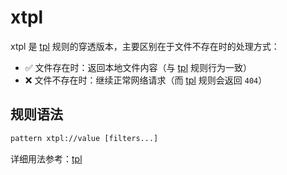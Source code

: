# xtpl

xtpl 是 [tpl](./tpl) 规则的穿透版本，主要区别在于文件不存在时的处理方式：
- ✅ 文件存在时：返回本地文件内容（与 [tpl](./tpl) 规则行为一致）
- ❌ 文件不存在时：继续正常网络请求（而 [tpl](./tpl) 规则会返回 `404`）

## 规则语法
``` txt
pattern xtpl://value [filters...]
```

详细用法参考：[tpl](./tpl)
